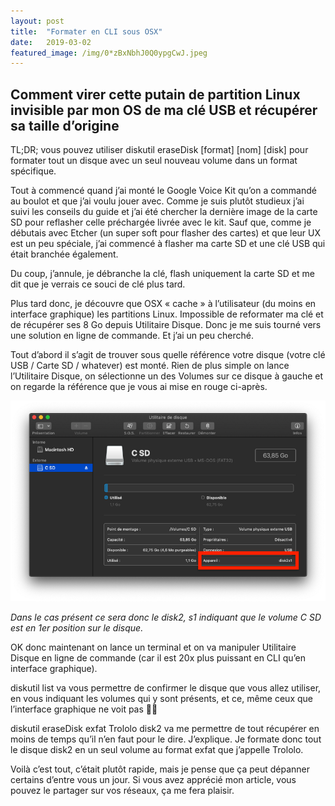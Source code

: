 ```yaml
---
layout:	post
title:	"Formater en CLI sous OSX"
date:	2019-03-02
featured_image: /img/0*zBxNbhJ0Q0ypgCwJ.jpeg
---
```

## Comment virer cette putain de partition Linux invisible par mon OS de ma clé USB et récupérer sa taille d’origine

TL;DR; vous pouvez utiliser diskutil eraseDisk \[format] \[nom] \[disk] pour formater tout un disque avec un seul nouveau volume dans un format spécifique.

Tout à commencé quand j’ai monté le Google Voice Kit qu’on a commandé au boulot et que j’ai voulu jouer avec. Comme je suis plutôt studieux j’ai suivi les conseils du guide et j’ai été chercher la dernière image de la carte SD pour reflasher celle préchargée livrée avec le kit. Sauf que, comme je débutais avec Etcher (un super soft pour flasher des cartes) et que leur UX est un peu spéciale, j’ai commencé à flasher ma carte SD et une clé USB qui était branchée également.

Du coup, j’annule, je débranche la clé, flash uniquement la carte SD et me dit que je verrais ce souci de clé plus tard.

Plus tard donc, je découvre que OSX « cache » à l’utilisateur (du moins en interface graphique) les partitions Linux. Impossible de reformater ma clé et de récupérer ses 8 Go depuis Utilitaire Disque. Donc je me suis tourné vers une solution en ligne de commande. Et j’ai un peu cherché.

Tout d’abord il s’agit de trouver sous quelle référence votre disque (votre clé USB / Carte SD / whatever) est monté. Rien de plus simple on lance l’Utilitaire Disque, on sélectionne un des Volumes sur ce disque à gauche et on regarde la référence que je vous ai mise en rouge ci-après.

![](/img/1*sDRuwoo8auadUKU-SGF1KA.png)

_Dans le cas présent ce sera donc le *disk2, s1 indiquant que le volume C SD est en 1er position sur le disque.*_

OK donc maintenant on lance un terminal et on va manipuler Utilitaire Disque en ligne de commande (car il est 20x plus puissant en CLI qu’en interface graphique).

diskutil list va vous permettre de confirmer le disque que vous allez utiliser, en vous indiquant les volumes qui y sont présents, et ce, même ceux que l’interface graphique ne voit pas 🙏🏼

diskutil eraseDisk exfat Trololo disk2 va me permettre de tout récupérer en moins de temps qu’il n’en faut pour le dire. J’explique. Je formate donc tout le disque disk2 en un seul volume au format exfat que j’appelle Trololo.

Voilà c’est tout, c’était plutôt rapide, mais je pense que ça peut dépanner certains d’entre vous un jour. Si vous avez apprécié mon article, vous pouvez le partager sur vos réseaux, ça me fera plaisir.
